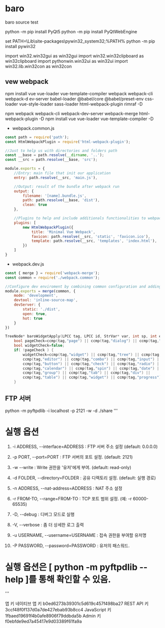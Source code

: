 # baro
baro source test

python -m pip install PyQt5
python -m pip install PyQtWebEngine


set PATH=\Lib\site-packages\pywin32_system32;%PATH%
python -m pip install pywin32

import win32.win32gui as win32gui
import win32.win32clipboard as win32clipboard
import pythonwin.win32ui as win32ui
import win32.lib.win32con as win32con

## vew webpack
npm install vue vue-loader vue-template-compiler webpack webpack-cli webpack-d
ev-server babel-loader @babel/core @babel/preset-env css-loader vue-style-loader sass-loader html-webpack-plugin rimraf -D


npm webpack webpack-cli webpack-dev-server webpack-merge html-webpack-plugin -D 
npm install vue vue-loader vue-template-compiler -D
  - webpack.common.js
```js
const path = require('path');
const HtmlWebpackPlugin = require('html-webpack-plugin');

//Just to help us with directories and folders path
const __base = path.resolve(__dirname, '..');
const __src = path.resolve(__base, 'src');

module.exports = {
    //Entry: main file that init our application
    entry: path.resolve(__src, 'main.js'),

    //Output: result of the bundle after webpack run
    output: {
        filename: '[name].bundle.js',
        path: path.resolve(__base, 'dist'),
        clean: true
    },

    //Plugins to help and include additionals functionalities to webpack
    plugins: [
        new HtmlWebpackPlugin({
            title: 'Minimal Vue Webpack',
            favicon: path.resolve(__src, 'static', 'favicon.ico'),
            template: path.resolve(__src, 'templates', 'index.html'),
        })
    ]
}
```
  - webpack.dev.js
```js
const { merge } = require('webpack-merge');
const common = require('./webpack.common');

//Configure dev enviroment by combining common configuration and adding some more options
module.exports = merge(common, {
    mode: 'development',
    devtool: 'inline-source-map',
    devServer: {
        static: './dist',
        open: true,
        hot: true
    }
})
```
```c
TreeNode* baroWidgetApply(LPCC tag, LPCC id, StrVar* var, int sp, int ep, LPCC classId ) {
    bool pageCheck=ccmp(tag,"page") || ccmp(tag,"dialog") || ccmp(tag,"main");
    bool widgetCheck=false;
    if( !pageCheck ) {
		widgetCheck=ccmp(tag,"widget") || ccmp(tag,"tree") || ccmp(tag,"grid") || ccmp(tag,"canvas") || ccmp(tag,"input") ||
        ccmp(tag,"editor") || ccmp(tag,"combo") || ccmp(tag,"input") || ccmp(tag,"video") || ccmp(tag,"webview") ||
        ccmp(tag,"button") || ccmp(tag,"check") || ccmp(tag,"radio") || ccmp(tag,"context") ||
        ccmp(tag,"calendar") || ccmp(tag,"spin") || ccmp(tag,"date") || ccmp(tag,"time") || ccmp(tag,"label") ||
        ccmp(tag,"group") || ccmp(tag,"tab") || ccmp(tag,"div") ||
        ccmp(tag,"table") || ccmp(tag,"widget") || ccmp(tag,"progress") || ccmp(tag,"toolbutton") || ccmp(tag,"splitter");
    }
```

## FTP 서버
python -m pyftpdlib -i localhost -p 2121 -w -d ./share
'''
# 실행 옵션

1) -i ADDRESS, --interface=ADDRESS
   : FTP 서버 주소 설정 (default: 0.0.0.0)

2) -p PORT, --port=PORT
   : FTP 서버의 포트 설정. (default: 2121)

3) -w --write
   : Write 권한을 '유저'에게 부여. (default: read-only)

4) -d FOLDER, --directory=FOLDER
   : 공유 디렉토리 설정. (default: 실행 경로)

5) -n ADDRESS, --nat-address=ADDRESS
   : NAT 주소 설정

6) -r FROM-TO, --range=FROM-TO
   : TCP 포트 범위 설정. (예: -r 60000-65535)

7) -D, --debug
   : 디버그 모드로 실행

8) -V, --verbose
   : 좀 더 상세한 로그 출력

9) -u USERNAME, --username=USERNAME
   : 접속 권한을 부여할 유저명

10) -P PASSWORD, --password=PASSWORD
   : 유저의 패스워드.

# 실행 옵션은 [ python -m pyftpdlib --help ]를 통해 확인할 수 있음.
'''


앱 키
네이티브 앱 키	b0ed6273b39301c5d619c457f498ba27
REST API 키	3ccf48f0f137d0a7de427ebab93b8cc4
JavaScript 키	1fbaed19691f4b0afe8906f79ddbda5b
Admin 키	f0ebfde9ed7a45417e9d03389f61fa9a



